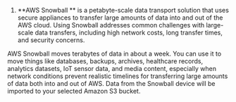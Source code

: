 1.   **AWS Snowball ** is a petabyte-scale data transport solution that uses secure appliances to transfer large amounts of data into and out of the AWS cloud. Using Snowball addresses common challenges with large-scale data transfers, including high network costs, long transfer times, and security concerns.

AWS Snowball moves terabytes of data in about a week. You can use it to move things like databases, backups, archives, healthcare records, analytics datasets, IoT sensor data,   and media content, especially when network conditions prevent realistic timelines for transferring large amounts of data both into and out of AWS. Data from the Snowball device will be imported to your selected Amazon S3 bucket.


